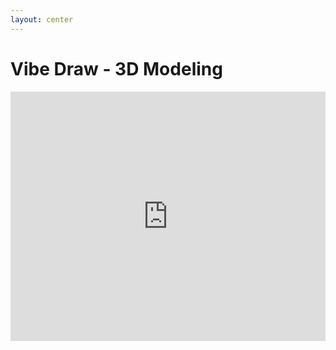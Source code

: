 ```yaml
---
layout: center
---
```



# Vibe Draw - 3D Modeling 

<iframe src="https://www.linkedin.com/embed/feed/update/urn:li:ugcPost:7309786543416557569?compact=1" height="399" width="504" frameborder="0" allowfullscreen="" title="Embedded post"></iframe>